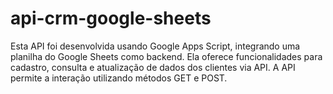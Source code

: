 # api-crm-google-sheets
Esta API foi desenvolvida usando Google Apps Script, integrando uma planilha do Google Sheets como backend. Ela oferece funcionalidades para cadastro, consulta e atualização de dados dos clientes via API. A API permite a interação utilizando métodos GET e POST.

